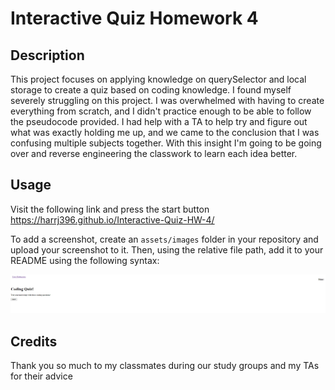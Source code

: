 # Interactive Quiz Homework 4

## Description

This project focuses on applying knowledge on querySelector and local storage to create a quiz based on coding knowledge.  I found myself severely struggling on this project.  I was overwhelmed with having to create everything from scratch, and I didn't practice enough to be able to follow the pseudocode provided.  I had help with a TA to help try and figure out what was exactly holding me up, and we came to the conclusion that I was confusing multiple subjects together.  With this insight I'm going to be going over and reverse engineering the classwork to learn each idea better.

## Usage

Visit the following link and press the start button <https://harrj396.github.io/Interactive-Quiz-HW-4/>

To add a screenshot, create an `assets/images` folder in your repository and upload your screenshot to it. Then, using the relative file path, add it to your README using the following syntax:

![image of website](https://raw.githubusercontent.com/harrj396/Interactive-Quiz-HW-4/main/Assets/images/Capture.PNG)

## Credits

Thank you so much to my classmates during our study groups and my TAs for their advice

